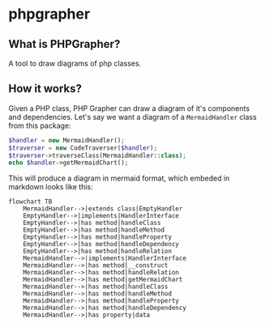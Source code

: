 # phpgrapher

## What is PHPGrapher?

A tool to draw diagrams of php classes.

## How it works?

Given a PHP class, PHP Grapher can draw a diagram of it's components and dependencies. Let's say we want a diagram of a `MermaidHandler` class from this package:

````php
$handler = new MermaidHandler();
$traverser = new CodeTraverser($handler);
$traverser->traverseClass(MermaidHandler::class); 
echo $handler->getMermaidChart();
````
This will produce a diagram in mermaid format, which embeded in markdown looks like this:

```mermaid
flowchart TB
    MermaidHandler-->|extends class|EmptyHandler
    EmptyHandler-->|implements|HandlerInterface
    EmptyHandler-->|has method|handleClass
    EmptyHandler-->|has method|handleMethod
    EmptyHandler-->|has method|handleProperty
    EmptyHandler-->|has method|handleDependency
    EmptyHandler-->|has method|handleRelation
    MermaidHandler-->|implements|HandlerInterface
    MermaidHandler-->|has method|__construct
    MermaidHandler-->|has method|handleRelation
    MermaidHandler-->|has method|getMermaidChart
    MermaidHandler-->|has method|handleClass
    MermaidHandler-->|has method|handleMethod
    MermaidHandler-->|has method|handleProperty
    MermaidHandler-->|has method|handleDependency
    MermaidHandler-->|has property|data
```